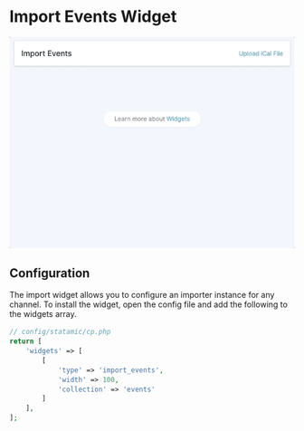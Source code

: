 # Import Events Widget

![Import Events Widget Preview](../screenshots/import-widget-preview.gif)

## Configuration

The import widget allows you to configure an importer instance for any channel. To install the widget, open the config file and add the following to the widgets array.

``` php
// config/statamic/cp.php
return [
    'widgets' => [
        [
            'type' => 'import_events',
            'width' => 100,
            'collection' => 'events'
        ]
    ],
];